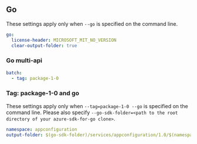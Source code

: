 ## Go
These settings apply only when `--go` is specified on the command line.
``` yaml $(go)
go:
  license-header: MICROSOFT_MIT_NO_VERSION
  clear-output-folder: true
```
### Go multi-api
``` yaml $(go) && $(multiapi)
batch:
  - tag: package-1-0
```
### Tag:  package-1-0 and go
These settings apply only when `--tag=package-1-0 --go` is specified on the command line.
Please also specify `--go-sdk-folder=<path to the root directory of your azure-sdk-for-go clone>`.
``` yaml $(tag) == 'package-1-0' && $(go)
namespace: appconfiguration
output-folder: $(go-sdk-folder)/services/appconfiguration/1.0/$(namespace)
```
